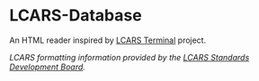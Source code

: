 # LCARS-Database
An HTML reader inspired by [LCARS Terminal](http://www.lcars-terminal.net/) project. 

*LCARS formatting information provided by the [LCARS Standards Development Board](http://lcarsdeveloper.com/).*